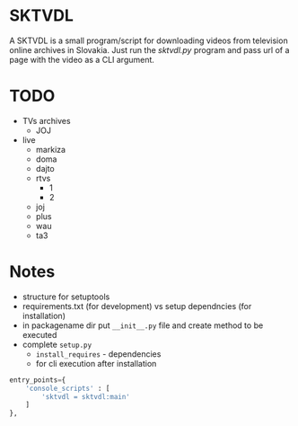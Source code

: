 # SKTVDL

A SKTVDL is a small program/script for downloading videos from television online archives in Slovakia. Just run the *sktvdl.py* program and pass url of a page with the video as a CLI argument.

# TODO

- TVs archives
  - JOJ
- live
  - markiza
  - doma
  - dajto
  - rtvs
    - 1
    - 2
  - joj
  - plus
  - wau
  - ta3

# Notes

- structure for setuptools
- requirements.txt (for development) vs setup dependncies (for installation)
- in packagename dir put `__init__.py` file and create method to be executed
- complete `setup.py`
  - `install_requires` - dependencies
  - for cli execution after installation
```py
entry_points={
    'console_scripts' : [
        'sktvdl = sktvdl:main'
    ]
},
```